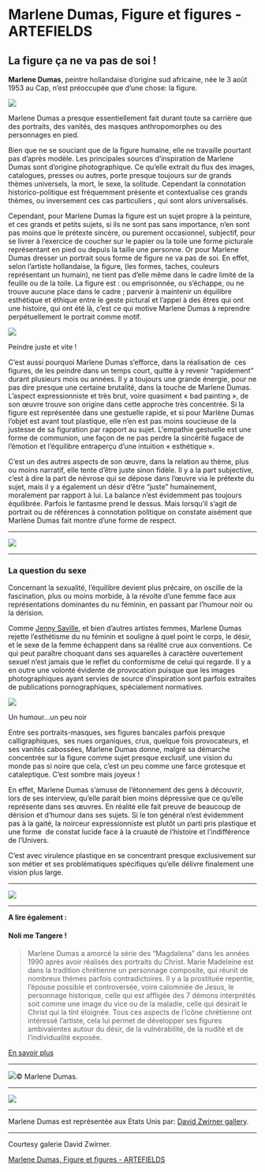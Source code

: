 # Marlene Dumas, Figure et figures - ARTEFIELDS
## La figure ça ne va pas de soi !

**Marlene Dumas**, peintre hollandaise d’origine sud africaine, née le 3 août 1953 au Cap, n’est préoccupée que d’une chose: la figure.

![](marlene-dumas-figure-et-figures/marlene-dumas--expressionism--figure--moma--painting--nederland--grave.400.jpg)

Marlene Dumas a presque essentiellement fait durant toute sa carrière que des portraits, des vanités, des masques anthropomorphes ou des personnages en pied.

Bien que ne se souciant que de la figure humaine, elle ne travaille pourtant pas d’après modèle. Les principales sources d’inspiration de Marlene Dumas sont d’origine photographique. Ce qu’elle extrait du flux des images, catalogues, presses ou autres, porte presque toujours sur de grands thèmes universels, la mort, le sexe, la solitude. Cependant la connotation historico-politique est fréquemment présente et contextualise ces grands thèmes, ou inversement ces cas particuliers , qui sont alors universalisés.

Cependant, pour Marlene Dumas la figure est un sujet propre à la peinture, et ces grands et petits sujets, si ils ne sont pas sans importance, n’en sont pas moins que le prétexte sincère, ou purement occasionnel, subjectif, pour se livrer à l’exercice de coucher sur le papier ou la toile une forme picturale représentant en pied ou depuis la taille une personne. Or pour Marlene Dumas dresser un portrait sous forme de figure ne va pas de soi. En effet, selon l’artiste hollandaise, la figure, (les formes, taches, couleurs représentant un humain), ne tient pas d’elle même dans le cadre limité de la feuille ou de la toile. La figure est : ou emprisonnée, ou s’échappe, ou ne trouve aucune place dans le cadre ; parvenir à maintenir un équilibre esthétique et éthique entre le geste pictural et l’appel à des êtres qui ont une histoire, qui ont été là, c’est ce qui motive Marlene Dumas à reprendre perpétuellement le portrait comme motif.

![](marlene-dumas-figure-et-figures/marlene-dumas_image-as-burden.jpg)

Peindre juste et vite !

C’est aussi pourquoi Marlene Dumas s’efforce, dans la réalisation de  ces figures, de les peindre dans un temps court, quitte à y revenir “rapidement” durant plusieurs mois ou années. Il y a toujours une grande énergie, pour ne pas dire presque une certaine brutalité, dans la touche de Marlene Dumas. L’aspect expressionniste et très brut, voire quasiment « bad painting », de son œuvre trouve son origine dans cette approche très concentrée. Si la figure est représentée dans une gestuelle rapide, et si pour Marlène Dumas l’objet est avant tout plastique, elle n’en est pas moins soucieuse de la justesse de sa figuration par rapport au sujet. L'empathie gestuelle est une forme de communion, une façon de ne pas perdre la sincérité fugace de l’émotion et l’équilibre entraperçu d’une intuition « esthétique ».

C’est un des autres aspects de son œuvre, dans la relation au thème, plus ou moins narratif, elle tente d’être juste sinon fidèle. Il y a la part subjective, c’est à dire la part de névrose qui se dépose dans l’œuvre via le prétexte du sujet, mais il y a également un désir d’être “juste” humainement, moralement par rapport à lui. La balance n’est évidemment pas toujours équilibrée. Parfois le fantasme prend le dessus. Mais lorsqu’il s’agit de portrait ou de références à connotation politique on constate aisément que Marlène Dumas fait montre d’une forme de respect.

---

![](marlene-dumas-figure-et-figures/marlene-dumas-expressionism-painting-watercolor-figure-portrait-sex-death-grave-skull.037-1024x734.jpg)

---

### La question du sexe

Concernant la sexualité, l’équilibre devient plus précaire, on oscille de la fascination, plus ou moins morbide, à la révolte d’une femme face aux représentations dominantes du nu féminin, en passant par l’humour noir ou la dérision.

Comme [Jenny Saville](https://www.artefields.net/jenny-saville/), et bien d’autres artistes femmes, Marlene Dumas rejette l’esthétisme du nu féminin et souligne à quel point le corps, le désir, et le sexe de la femme échappent dans sa réalité crue aux conventions. Ce qui peut paraître choquant dans ses aquarelles à caractère ouvertement sexuel n’est jamais que le reflet du conformisme de celui qui regarde. Il y a en outre une volonté évidente de provocation puisque que les images photographiques ayant servies de source d’inspiration sont parfois extraites de publications pornographiques, spécialement normatives.

![](marlene-dumas-figure-et-figures/marlene-dumas_expressionnisme.jpg)

Un humour…un peu noir

Entre ses portraits-masques, ses figures bancales parfois presque calligraphiques,  ses nues organiques, crus, quelque fois provocateurs, et ses vanités cabossées, Marlene Dumas donne, malgré sa démarche concentrée sur la figure comme sujet presque exclusif, une vision du monde pas si noire que cela, c’est un peu comme une farce grotesque et cataleptique. C’est sombre mais joyeux !

En effet, Marlene Dumas s’amuse de l’étonnement des gens à découvrir, lors de ses interview, qu’elle parait bien moins dépressive que ce qu’elle représente dans ses œuvres. En réalité elle fait preuve de beaucoup de dérision et d’humour dans ses sujets. Si le ton général n’est évidemment pas à la gaité, la noirceur expressionniste est plutôt un parti pris plastique et une forme  de constat lucide face à la cruauté de l’histoire et l’indifférence de l’Univers.

C’est avec virulence plastique en se concentrant presque exclusivement sur son métier et ses problématiques spécifiques qu’elle délivre finalement une vision plus large.

---

![](marlene-dumas-figure-et-figures/marlene-dumas-expressionism-painting-watercolor-figure-portrait-sex-death-grave-skull.006-1024x618.jpg)

---

**A lire également :**

#### Noli me Tangere !

> Marlene Dumas a amorcé la série des “Magdalena” dans les années 1990 après avoir réalisés des portraits du Christ. Marie Madeleine est dans la tradition chrétienne un personnage composite, qui réunit de nombreux thèmes parfois contradictoires. Il y a la prostituée repentie, l’épouse possible et controversée, voire calomniée de Jesus, le personnage historique, celle qui est affligée des 7 démons interprétés soit comme une image du vice ou de la maladie, celle qui désirait le Christ qui la tînt éloignée.
> Tous ces aspects de l’icône chrétienne ont intéressé l’artiste, cela lui permet de développer ses figures ambivalentes autour du désir, de la vulnérabilité, de la nudité et de l’individualité exposée.

[En savoir plus](https://www.artefields.net/marlene-dumas-marie-magdalena/)

---

![](marlene-dumas-figure-et-figures/marlene-dumas-magdelena-naomi-campbell.001.jpg)© Marlene Dumas.

---

![](marlene-dumas-figure-et-figures/marlene-dumas-centre-pompidou-painter.007-1024x512.jpg)

---

Marlene Dumas est représentée aux Etats Unis par: [David Zwirner gallery](http://www.davidzwirner.com/artists/marlene-dumas/?ref=artefields.net).

---

Courtesy galerie David Zwirner.

[Marlene Dumas, Figure et figures - ARTEFIELDS](https://www.artefields.net/marlene-dumas-figure-et-figures/)